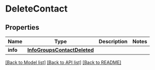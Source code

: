 # DeleteContact


## Properties
Name | Type | Description | Notes
------------ | ------------- | ------------- | -------------
**info** | [**InfoGroupsContactDeleted**](InfoGroupsContactDeleted.md) |  | 


[[Back to Model list]](../../README.md#models) [[Back to API list]](../../README.md#available-methods) [[Back to README]](../../README.md)


